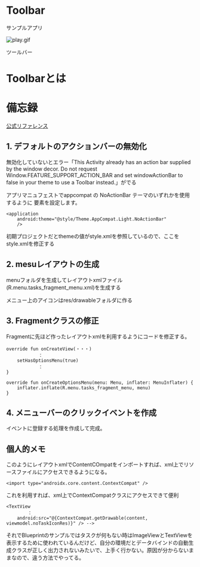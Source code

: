 # Toolbar

サンプルアプリ

![play.gif](https://github.com/nebusokuhibari/LearningArchtecture/blob/master/ch4_pubsub/play.gif?raw=true)

ツールバー

# Toolbarとは



# 備忘録

[公式リファレンス](https://developer.android.com/training/appbar/setting-up?hl=ja)

## 1. デフォルトのアクションバーの無効化

無効化していないとエラー「This Activity already has an action bar supplied by the window decor. Do not request Window.FEATURE_SUPPORT_ACTION_BAR and set windowActionBar to false in your theme to use a Toolbar instead.」がでる

アプリマニュフェストでappcompat の NoActionBar テーマのいずれかを使用するように <application> 要素を設定します。

    <application
        android:theme="@style/Theme.AppCompat.Light.NoActionBar"
        />

初期プロジェクトだとthemeの値がstyle.xmlを参照しているので、ここをstyle.xmlを修正する

## 2. mesuレイアウトの生成

menuフォルダを生成してレイアウトxmlファイル(R.menu.tasks_fragment_menu.xml)を生成する

メニュー上のアイコンはres/drawableフォルダに作る

## 3. Fragmentクラスの修正

Fragmentに先ほど作ったレイアウトxmlを利用するようにコードを修正する。

    override fun onCreateView(・・・)
                ：
        setHasOptionsMenu(true) 
                ：
    }

    override fun onCreateOptionsMenu(menu: Menu, inflater: MenuInflater) {
        inflater.inflate(R.menu.tasks_fragment_menu, menu)
    }

## 4. メニューバーのクリックイベントを作成

イベントに登録する処理を作成して完成。

## 個人的メモ

このようにレイアウトxmlでContentCOmpatをインポートすれば、xml上でリソースファイルにアクセスできるようになる。

    <import type="androidx.core.content.ContextCompat" />

これを利用すれば、xml上でContextCompatクラスにアクセスできて便利
        
    <TextView
            ：
        android:src="@{ContextCompat.getDrawable(content, viewmodel.noTaskIconRes)}" /> -->

それでBlueprintのサンプルではタスクが何もない時はImageViewとTextViewを表示するために使われているんだけど、自分の環境だとデータバインドの自動生成クラスが正しく出力されないみたいで、上手く行かない。原因が分からないままなので、違う方法でやってる。
